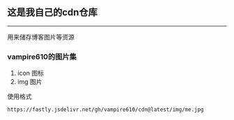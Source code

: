 ## 这是我自己的cdn仓库
***
用来储存博客图片等资源  

### vampire610的图片集  
1. icon 图标  
2. img 图片  

使用格式

```bash
https://fastly.jsdelivr.net/gh/vampire610/cdn@latest/img/me.jpg
```



